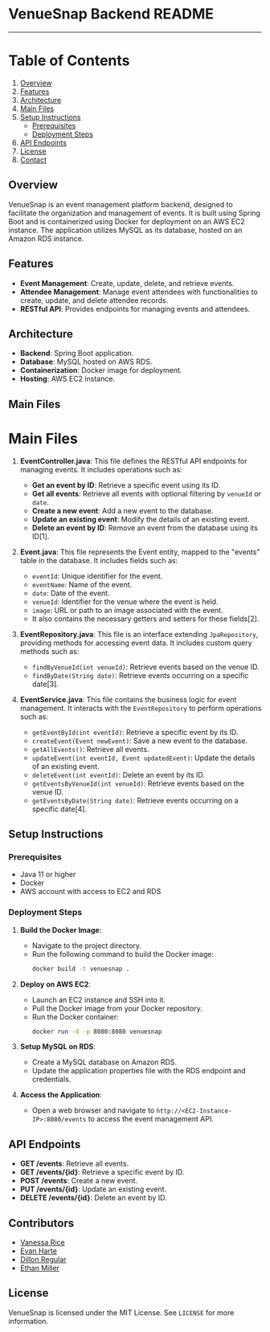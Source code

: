 # VenueSnap Backend README
---
# Table of Contents

1. [Overview](#overview)
2. [Features](#features)
3. [Architecture](#architecture)
4. [Main Files](#main-files)
5. [Setup Instructions](#setup-instructions)
   - [Prerequisites](#prerequisites)
   - [Deployment Steps](#deployment-steps)
6. [API Endpoints](#api-endpoints)
7. [License](#license)
8. [Contact](#contact)

## Overview

VenueSnap is an event management platform backend, designed to facilitate the organization and management of events. It is built using Spring Boot and is containerized using Docker for deployment on an AWS EC2 instance. The application utilizes MySQL as its database, hosted on an Amazon RDS instance.

## Features

- **Event Management**: Create, update, delete, and retrieve events.
- **Attendee Management**: Manage event attendees with functionalities to create, update, and delete attendee records.
- **RESTful API**: Provides endpoints for managing events and attendees.

## Architecture

- **Backend**: Spring Boot application.
- **Database**: MySQL hosted on AWS RDS.
- **Containerization**: Docker image for deployment.
- **Hosting**: AWS EC2 instance.

## Main Files

# Main Files

1. **EventController.java**: This file defines the RESTful API endpoints for managing events. It includes operations such as:
   - **Get an event by ID**: Retrieve a specific event using its ID.
   - **Get all events**: Retrieve all events with optional filtering by `venueId` or `date`.
   - **Create a new event**: Add a new event to the database.
   - **Update an existing event**: Modify the details of an existing event.
   - **Delete an event by ID**: Remove an event from the database using its ID[1].

2. **Event.java**: This file represents the Event entity, mapped to the "events" table in the database. It includes fields such as:
   - `eventId`: Unique identifier for the event.
   - `eventName`: Name of the event.
   - `date`: Date of the event.
   - `venueId`: Identifier for the venue where the event is held.
   - `image`: URL or path to an image associated with the event.
   - It also contains the necessary getters and setters for these fields[2].

3. **EventRepository.java**: This file is an interface extending `JpaRepository`, providing methods for accessing event data. It includes custom query methods such as:
   - `findByVenueId(int venueId)`: Retrieve events based on the venue ID.
   - `findByDate(String date)`: Retrieve events occurring on a specific date[3].

4. **EventService.java**: This file contains the business logic for event management. It interacts with the `EventRepository` to perform operations such as:
   - `getEventById(int eventId)`: Retrieve a specific event by its ID.
   - `createEvent(Event newEvent)`: Save a new event to the database.
   - `getAllEvents()`: Retrieve all events.
   - `updateEvent(int eventId, Event updatedEvent)`: Update the details of an existing event.
   - `deleteEvent(int eventId)`: Delete an event by its ID.
   - `getEventsByVenueId(int venueId)`: Retrieve events based on the venue ID.
   - `getEventsByDate(String date)`: Retrieve events occurring on a specific date[4].

## Setup Instructions

### Prerequisites

- Java 11 or higher
- Docker
- AWS account with access to EC2 and RDS

### Deployment Steps

1. **Build the Docker Image**:
   - Navigate to the project directory.
   - Run the following command to build the Docker image:
     ```bash
     docker build -t venuesnap .
     ```

2. **Deploy on AWS EC2**:
   - Launch an EC2 instance and SSH into it.
   - Pull the Docker image from your Docker repository.
   - Run the Docker container:
     ```bash
     docker run -d -p 8080:8080 venuesnap
     ```

3. **Setup MySQL on RDS**:
   - Create a MySQL database on Amazon RDS.
   - Update the application properties file with the RDS endpoint and credentials.

4. **Access the Application**:
   - Open a web browser and navigate to `http://<EC2-Instance-IP>:8080/events` to access the event management API.

## API Endpoints

- **GET /events**: Retrieve all events.
- **GET /events/{id}**: Retrieve a specific event by ID.
- **POST /events**: Create a new event.
- **PUT /events/{id}**: Update an existing event.
- **DELETE /events/{id}**: Delete an event by ID.

## Contributors
- [Vanessa Rice](https://github.com/infuriated-mink)
- [Evan Harte](https://github.com/evanharte)
- [Dillon Regular](https://github.com/vapidsoup)
- [Ethan Miller](https://github.com/ethanmiller758)

## License

VenueSnap is licensed under the MIT License. See `LICENSE` for more information.

